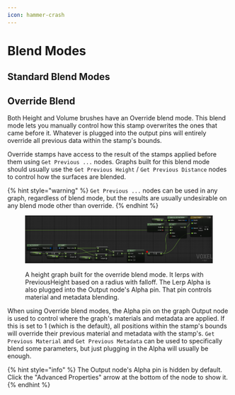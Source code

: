 ```yaml
---
icon: hammer-crash
---
```


# Blend Modes

## Standard Blend Modes



## Override Blend

Both Height and Volume brushes have an Override blend mode. This blend mode lets you manually control how this stamp overwrites the ones that came before it. Whatever is plugged into the output pins will entirely override all previous data within the stamp's bounds.

Override stamps have access to the result of the stamps applied before them using `Get Previous ...` nodes. Graphs built for this blend mode should usually use the `Get Previous Height` / `Get Previous Distance` nodes to control how the surfaces are blended.&#x20;

{% hint style="warning" %}
`Get Previous ...` nodes can be used in any graph, regardless of blend mode, but the results are usually undesirable on any blend mode other than override.
{% endhint %}



<figure><img src="../../.gitbook/assets/image (247).png" alt=""><figcaption><p>A height graph built for the override blend mode. It lerps with PreviousHeight based on a radius with falloff. The Lerp Alpha is also plugged into the Output node's Alpha pin. That pin controls material and metadata blending.</p></figcaption></figure>

When using Override blend modes, the Alpha pin on the graph Output node is used to control where the graph's materials and metadata are applied. If this is set to 1 (which is the default), all positions within the stamp's bounds will override their previous material and metadata with the stamp's. `Get Previous Material` and `Get Previous Metadata` can be used to specifically blend some parameters, but just plugging in the Alpha will usually be enough.

{% hint style="info" %}
The Output node's Alpha pin is hidden by default. Click the "Advanced Properties" arrow at the bottom of the node to show it.
{% endhint %}


